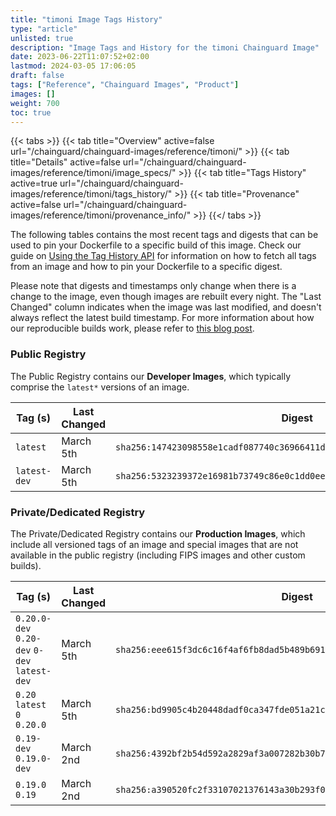 ```yaml
---
title: "timoni Image Tags History"
type: "article"
unlisted: true
description: "Image Tags and History for the timoni Chainguard Image"
date: 2023-06-22T11:07:52+02:00
lastmod: 2024-03-05 17:06:05
draft: false
tags: ["Reference", "Chainguard Images", "Product"]
images: []
weight: 700
toc: true
---
```


{{< tabs >}}
{{< tab title="Overview" active=false url="/chainguard/chainguard-images/reference/timoni/" >}}
{{< tab title="Details" active=false url="/chainguard/chainguard-images/reference/timoni/image_specs/" >}}
{{< tab title="Tags History" active=true url="/chainguard/chainguard-images/reference/timoni/tags_history/" >}}
{{< tab title="Provenance" active=false url="/chainguard/chainguard-images/reference/timoni/provenance_info/" >}}
{{</ tabs >}}

The following tables contains the most recent tags and digests that can be used to pin your Dockerfile to a specific build of this image. Check our guide on [Using the Tag History API](/chainguard/chainguard-images/using-the-tag-history-api/) for information on how to fetch all tags from an image and how to pin your Dockerfile to a specific digest.

Please note that digests and timestamps only change when there is a change to the image, even though images are rebuilt every night. The "Last Changed" column indicates when the image was last modified, and doesn't always reflect the latest build timestamp. For more information about how our reproducible builds work, please refer to [this blog post](https://www.chainguard.dev/unchained/reproducing-chainguards-reproducible-image-builds).

### Public Registry
The Public Registry contains our **Developer Images**, which typically comprise the `latest*` versions of an image.

| Tag (s)       | Last Changed | Digest                                                                    |
|---------------|--------------|---------------------------------------------------------------------------|
|  `latest`     | March 5th    | `sha256:147423098558e1cadf087740c36966411d7b5299da6857125b58beab97b3a01e` |
|  `latest-dev` | March 5th    | `sha256:5323239372e16981b73749c86e0c1dd0eeca0cd6b62a9f675ce76db80d12d99f` |


### Private/Dedicated Registry
The Private/Dedicated Registry contains our **Production Images**, which include all versioned tags of an image and special images that are not available in the public registry (including FIPS images and other custom builds).

| Tag (s)                                       | Last Changed | Digest                                                                    |
|-----------------------------------------------|--------------|---------------------------------------------------------------------------|
|  `0.20.0-dev` `0.20-dev` `0-dev` `latest-dev` | March 5th    | `sha256:eee615f3dc6c16f4af6fb8dad5b489b6917bf79a7dcb61620ff56aa626637fbb` |
|  `0.20` `latest` `0` `0.20.0`                 | March 5th    | `sha256:bd9905c4b20448dadf0ca347fde051a21c8978c03d7974dec9298d8ed5ebd22e` |
|  `0.19-dev` `0.19.0-dev`                      | March 2nd    | `sha256:4392bf2b54d592a2829af3a007282b30b7fbecc68ffadffcdbbe0e089e22a4d0` |
|  `0.19.0` `0.19`                              | March 2nd    | `sha256:a390520fc2f33107021376143a30b293f08848078fd253e9df161a85295e9473` |

